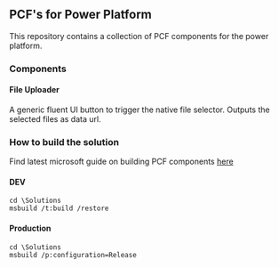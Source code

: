 ## PCF's for Power Platform

This repository contains a collection of PCF components for the power platform.

### Components

#### File Uploader

A generic fluent UI button to trigger the native file selector. Outputs the selected files as data url.

### How to build the solution

Find latest microsoft guide on building PCF components [here](https://learn.microsoft.com/en-us/power-apps/developer/component-framework/import-custom-controls)

#### DEV

```
cd \Solutions
msbuild /t:build /restore
```

#### Production

```
cd \Solutions
msbuild /p:configuration=Release
```
